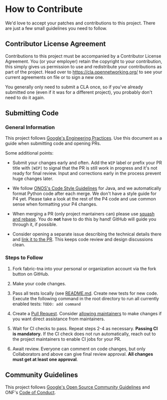 <!--
Copyright 2020-present Open Networking Foundation
SPDX-License-Identifier: LicenseRef-ONF-Member-Only-1.0
-->

# How to Contribute

We'd love to accept your patches and contributions to this project. There are
just a few small guidelines you need to follow.

## Contributor License Agreement

Contributions to this project must be accompanied by a Contributor License
Agreement. You (or your employer) retain the copyright to your contribution,
this simply gives us permission to use and redistribute your contributions as
part of the project. Head over to <https://cla.opennetworking.org/> to see
your current agreements on file or to sign a new one.

You generally only need to submit a CLA once, so if you've already submitted one
(even if it was for a different project), you probably don't need to do it
again.

## Submitting Code

### General Information

This project follows [Google's Engineering Practices](https://google.github.io/eng-practices/review/developer/). Use this document as a guide when submitting code and opening PRs.

Some additional points:

- Submit your changes early and often. Add the `WIP` label or prefix your PR title with `[WIP]` to signal that the PR is still work in progress and it's not ready for final review. Input and corrections early in the process prevent huge changes later.

- We follow [ONOS's Code Style Guidelines](https://wiki.onosproject.org/display/ONOS/Code+Style+Guidelines) for Java, and we automatically format Python code after each merge. We don't have a style guide for P4 yet. Please take a look at the rest of the P4 code and use common sense when formatting your P4 changes.
 
- When merging a PR (only project mantainers can) please use [squash and rebase](https://help.github.com/en/github/collaborating-with-issues-and-pull-requests/about-pull-request-merges#squash-and-merge-your-pull-request-commits). You do **not** have to do this by hand! GitHub will guide you through it, if possible.

- Consider opening a separate issue describing the technical details there and [link it to the PR](https://help.github.com/en/github/managing-your-work-on-github/closing-issues-using-keywords). This keeps code review and design discussions clean.

### Steps to Follow

1. Fork fabric-tna into your personal or organization account via the fork button on GitHub.

2. Make your code changes.

3. Pass all tests locally (see [README.md](./README.md). Create new tests for new code. Execute the following command in the root directory to run all currently enabled tests: `TODO: add command`

4. Create a [Pull Request](https://github.com/stratum/stratum/compare). Consider [allowing maintainers](https://help.github.com/en/github/collaborating-with-issues-and-pull-requests/allowing-changes-to-a-pull-request-branch-created-from-a-fork) to make changes if you want direct assistance from maintainers.

5. Wait for CI checks to pass. Repeat steps 2-4 as necessary. **Passing CI is mandatory.** If the CI check does not run automatically, reach out to the project maintainers to enable CI jobs for your PR.

6. Await review. Everyone can comment on code changes, but only Collaborators and above can give final review approval. **All changes must get at least one approval**.

## Community Guidelines

This project follows [Google's Open Source Community Guidelines](https://opensource.google.com/conduct/) and ONF's [Code of Conduct](https://github.com/stratum/stratum/blob/master/CODE_OF_CONDUCT.md).
